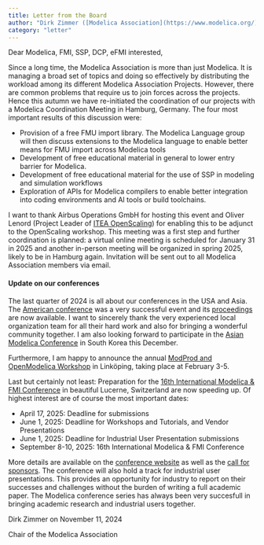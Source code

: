 ```yaml
---
title: Letter from the Board
author: "Dirk Zimmer ([Modelica Association](https://www.modelica.org/))"
category: "letter"
---
```


Dear Modelica, FMI, SSP, DCP, eFMI interested,

Since a long time, the Modelica Association is more than just Modelica. It is managing a broad set of topics and doing so effectively by distributing the workload among its different Modelica Association Projects.  However, there are common problems that require us to join forces across the projects. Hence this autumn we have re-initiated the coordination of our projects with a Modelica Coordination Meeting in Hamburg, Germany.
The four most important results of this discussion were:

- Provision of a free FMU import library. The Modelica Language group will then discuss extensions to the Modelica language to enable better means for FMU import across Modelica tools
- Development of free educational material in general to lower entry barrier for Modelica. 
- Development of free educational material for the use of SSP in modeling and simulation workflows
- Exploration of APIs for Modelica compilers to enable better integration into coding environments and AI tools or build toolchains.

I want to thank Airbus Operations GmbH for hosting this event and Oliver Lenord (Project Leader of [ITEA OpenScaling](https://itea4.org/project/openscaling.html)) for enabling this to be adjunct to the OpenScaling workshop.  This meeting was a first step and further coordination is planned:  a virtual online meeting is scheduled for January 31 in 2025 and another in-person meeting will be organized in spring 2025, likely to be in Hamburg again. Invitation will be sent out to all Modelica Association members via email.

#### Update on our conferences

The last quarter of 2024 is all about our conferences in the USA and Asia. The [American conference](https://modelica.org/events/american2024/) was a very successful event and its [proceedings](https://modelica.org/events/american2024/271463_Modelica_Storrs_Proceedings_v3_SinglePages.pdf) are now available. I want to sincerely thank the very experienced local organization team for all their hard work and also for bringing a wonderful community together. I am also looking forward to participate in the [Asian Modelica Conference](https://modelica.org/events/asian2024/) in South Korea this December.

Furthermore, I am happy to announce the annual [ModProd and OpenModelica Workshop](https://modprodblog.wordpress.com/) in Linköping, taking place at February 3-5.

Last but certainly not least: Preparation for the [16th International Modelica & FMI Conference](https://modelica.org/events/modelica2025/) in beautiful Lucerne, Switzerland are now speeding up.  Of highest interest are of course the most important dates:

- April 17, 2025: Deadline for submissions
- June 1, 2025:	Deadline for Workshops and Tutorials, and Vendor Presentations
- June 1, 2025:	Deadline for Industrial User Presentation submissions
- September 8-10, 2025:	16th International Modelica & FMI Conference

More details are available on the [conference website](https://modelica.org/events/modelica2025/) as well as the [call for sponsors](https://modelica.org/events/modelica2025/callforsponsors25/). The conference will also hold a track for industrial user presentations. This provides an opportunity for industry to report on their successes and challenges without the burden of writing a full academic paper. The Modelica conference series has always been very succesfull in bringing academic research and industrial users together.

Dirk Zimmer on November 11, 2024

Chair of the Modelica Association
